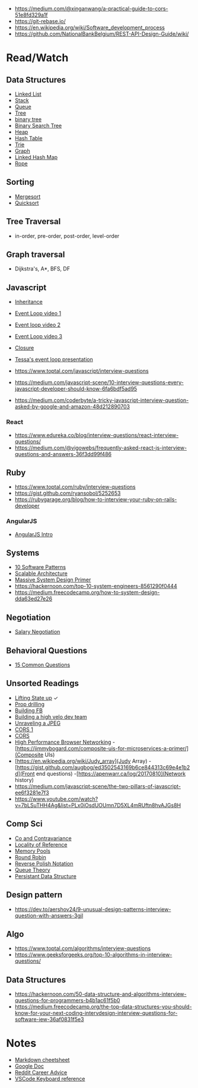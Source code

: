 - https://medium.com/@xinganwang/a-practical-guide-to-cors-51e8fd329a1f
- https://git-rebase.io/
- https://en.wikipedia.org/wiki/Software_development_process
- https://github.com/NationalBankBelgium/REST-API-Design-Guide/wiki/

# Read/Watch
## Data Structures
- [Linked List](https://en.wikipedia.org/wiki/Linked_list)
- [Stack](https://en.wikipedia.org/wiki/Stack_(abstract_data_type))
- [Queue](https://en.wikipedia.org/wiki/Queue_(abstract_data_type))
- [Tree](https://en.wikipedia.org/wiki/Tree_(data_structure))
- [binary tree](https://en.wikipedia.org/wiki/binary_tree)
- [Binary Search Tree](https://en.wikipedia.org/wiki/Binary_search_tree)
- [Heap](https://en.wikipedia.org/wiki/Heap_(data_structure))
- [Hash Table](https://en.wikipedia.org/wiki/Hash_table)
- [Trie](https://en.wikipedia.org/wiki/Trie)
- [Graph](https://en.wikipedia.org/wiki/Graph_(abstract_data_type))
- [Linked Hash Map](https://www.geeksforgeeks.org/linkedhashmap-class-java-examples/)
- [Rope](https://en.wikipedia.org/wiki/Rope_(data_structure))

## Sorting
- [Mergesort](https://en.wikipedia.org/wiki/Merge_sort)
- [Quicksort](https://en.wikipedia.org/wiki/Quicksort)

## Tree Traversal
- in-order, pre-order, post-order, level-order

## Graph traversal
- Dijkstra's, A*, BFS, DF

## Javascript
- [Inheritance](https://developer.mozilla.org/en-US/docs/Web/JavaScript/Inheritance_and_the_prototype_chain)
- [Event Loop video 1](https://www.youtube.com/watch?v=8aGhZQkoFbQ&t=979s)
- [Event loop video 2](https://www.youtube.com/watch?v=XzXIMZMN9k4)
- [Event Loop video 3](https://www.youtube.com/watch?v=u1kqx6AenYw)
- [Closure](https://www.youtube.com/watch?v=71AtaJpJHw0)
- [Tessa's event loop presentation](https://twitter.com/halftes6/status/1123021895123853320)

- https://www.toptal.com/javascript/interview-questions
- https://medium.com/javascript-scene/10-interview-questions-every-javascript-developer-should-know-6fa6bdf5ad95
- https://medium.com/coderbyte/a-tricky-javascript-interview-question-asked-by-google-and-amazon-48d212890703

### React
- https://www.edureka.co/blog/interview-questions/react-interview-questions/
- https://medium.com/@vigowebs/frequently-asked-react-js-interview-questions-and-answers-36f3dd99f486

## Ruby
- https://www.toptal.com/ruby/interview-questions
- https://gist.github.com/ryansobol/5252653
- https://rubygarage.org/blog/how-to-interview-your-ruby-on-rails-developer

### AngularJS
- [AngularJS Intro](https://docs.angularjs.org/guide)

## Systems
- [10 Software Patterns](https://towardsdatascience.com/10-common-software-architectural-patterns-in-a-nutshell-a0b47a1e9013)
- [Scalable Architecture](https://dev.to/uyouthe/scalable-architecture-without-magic-and-how-to-build-it-if-youre-not-google-336a)
- [Massive System Design Primer](https://github.com/donnemartin/system-design-primer)
- https://hackernoon.com/top-10-system-engineers-8561290f0444
- https://medium.freecodecamp.org/how-to-system-design-dda63ed27e26

## Negotiation
 - [Salary Negotiation](https://keirstenbrager.tech/salarytips-part1/)
 
## Behavioral Questions
- [15 Common Questions](https://www.indeed.com/career-advice/interviewing/phone-interview-questions-and-answers)
 
 ## Unsorted Readings
 - [Lifting State up](https://reactjs.org/docs/lifting-state-up.html) &check;
 - [Prop drilling](https://kentcdodds.com/blog/prop-drilling)
 - [Building FB](https://developers.facebook.com/videos/2019/building-the-new-facebookcom-with-react-graphql-and-relay/)
 - [Building a high velo dev team](https://medium.com/javascript-scene/how-to-build-a-high-velocity-development-team-4b2360d34021)
 - [Unraveling a JPEG](https://parametric.press/issue-01/unraveling-the-jpeg/)
 - [CORS 1](https://www.html5rocks.com/en/tutorials/cors/#toc-cors-server-flowchart)
 - [CORS](https://medium.com/@xinganwang/a-practical-guide-to-cors-51e8fd329a1f)
 - [High Performance Browser Networking](https://hpbn.co/)
 -[https://jimmybogard.com/composite-uis-for-microservices-a-primer/](Composite UIs)
 - [https://en.wikipedia.org/wiki/Judy_array](Judy Array)
 -[https://gist.github.com/augbog/ed3502543169b6ce844313c69e4e1b2d](Front end questions)
 -[https://apenwarr.ca/log/20170810](Network history)
  - https://medium.com/javascript-scene/the-two-pillars-of-javascript-ee6f3281e7f3
 - https://www.youtube.com/watch?v=7bLSuTHH4Ag&list=PLx0iOsdUOUmn7D5XL4mRUftn8hvAJGs8H
 
 ## Comp Sci
 - [Co and Contravariance](https://en.wikipedia.org/wiki/Covariance_and_contravariance_(computer_science))
 - [Locality of Reference](https://en.wikipedia.org/wiki/Locality_of_reference)
 - [Memory Pools](https://en.wikipedia.org/wiki/Memory_pool)
 - [Round Robin](https://en.wikipedia.org/wiki/Round-robin_scheduling)
 - [Reverse Polish Notation](https://en.wikipedia.org/wiki/Reverse_Polish_notation)
 - [Queue Theory](https://en.wikipedia.org/wiki/Queueing_theory)
 - [Persistant Data Structure](https://en.wikipedia.org/wiki/Persistent_data_structure)

## Design pattern
- https://dev.to/aershov24/9-unusual-design-patterns-interview-question-with-answers-3gjl

## Algo
- https://www.toptal.com/algorithms/interview-questions
- https://www.geeksforgeeks.org/top-10-algorithms-in-interview-questions/

## Data Structures
- https://hackernoon.com/50-data-structure-and-algorithms-interview-questions-for-programmers-b4b1ac61f5b0
- https://medium.freecodecamp.org/the-top-data-structures-you-should-know-for-your-next-coding-intervdesign-interview-questions-for-software-iew-36af0831f5e3

 # Notes
 - [Markdown cheetsheet](https://github.com/adam-p/markdown-here/wiki/Markdown-Cheatsheet#lists)
 - [Google Doc](https://docs.google.com/document/d/14eiCL7iFZjwbQlUXa4klPytCBqz9YPHzspyR-i5V5yE/edit)
 - [Reddit Career Advice](https://www.reddit.com/r/cscareerquestions/comments/1jov24/heres_how_to_prepare_for_tech_interviews/)
 - [VSCode Keyboard reference](https://code.visualstudio.com/shortcuts/keyboard-shortcuts-macos.pdf)
 